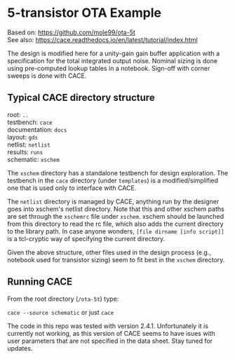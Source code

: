 # 5-transistor OTA Example
Based on: https://github.com/mole99/ota-5t  
See also: https://cace.readthedocs.io/en/latest/tutorial/index.html  
  
The design is modified here for a unity-gain gain buffer application with a specification for the total integrated output noise. Nominal sizing is done using pre-computed lookup tables in a notebook. Sign-off with corner sweeps is done with CACE.

## Typical CACE directory structure
  
root: `..`  
testbench: `cace`    
documentation: `docs`  
layout: `gds`    
netlist: `netlist`    
results: `runs`   
schematic: `xschem`    

The `xschem` directory has a standalone testbench for design exploration. The testbench in the `cace` directory (under `templates`) is a modified/simplified one that is used only to interface with CACE.  

The `netlist` directory is managed by CACE, anything run by the designer goes into xschem's netlist directory. Note that this and other xschem paths are set through the `xschemrc` file under `xschem`. xschem should be launched from this directory to read the rc file, which also adds the current directory to the library path. In case anyone wonders, `[file dirname [info script]]` is a tcl-cryptic way of specifying the current directory.

Given the above structure, other files used in the design process (e.g., notebook used for transistor sizing) seem to fit best in the `xschem` directory.

## Running CACE

From the root directory (`/ota-5t`) type:

`cace --source schematic` or just `cace`

The code in this repo was tested with version 2.4.1. Unfortunately it is currently not working, as this version of CACE seems to have isues with user parameters that are not specified in the data sheet. Stay tuned for updates.